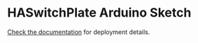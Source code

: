 # HASwitchPlate Arduino Sketch

[Check the documentation](../Documentation/01_Arduino_Sketch.md) for deployment details.
